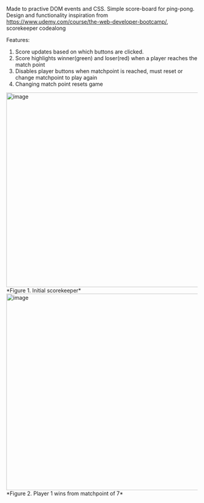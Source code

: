 Made to practive DOM events and CSS.
Simple score-board for ping-pong. Design and functionality inspiration from https://www.udemy.com/course/the-web-developer-bootcamp/, scorekeeper codealong

Features:
1. Score updates based on which buttons are clicked.
2. Score highlights winner(green) and loser(red) when a player reaches the match point
3. Disables player buttons when matchpoint is reached, must reset or change matchpoint to play again
4. Changing match point resets game

<img width="512" alt="image" src="https://github.com/thaafei/score_board/assets/50682656/4ec1c9cc-6ed8-497f-a7ba-b1d82ee448cc">
*Figure 1. Initial scorekeeper*

<img width="517" alt="image" src="https://github.com/thaafei/score_board/assets/50682656/3a50c5d9-89ed-419b-ab57-30335fc63f42">
*Figure 2. Player 1 wins from matchpoint of 7*
